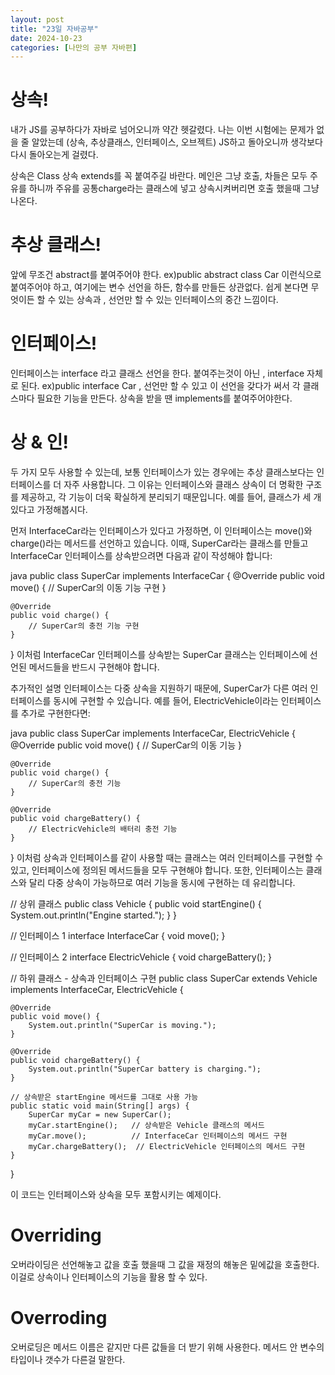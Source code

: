 ```yaml
---
layout: post
title: "23일 자바공부"
date: 2024-10-23
categories: [나만의 공부 자바편]
---
```


# 상속!

내가 JS를 공부하다가 자바로 넘어오니까 약간 헷갈렸다.
나는 이번 시험에는 문제가 없을 줄 알았는데 (상속, 추상클래스, 인터페이스, 오브젝트)
JS하고 돌아오니까 생각보다 다시 돌아오는게 걸렸다.

상속은 Class 상속 extends를 꼭 붙여주길 바란다.
메인은 그냥 호출, 차들은 모두 주유를 하니까 주유를 공통charge라는 클래스에 넣고 
상속시켜버리면 호출 했을때 그냥 나온다.

# 추상 클래스!
앞에 무조건 abstract를 붙여주어야 한다. ex)public abstract class Car
이런식으로 붙여주어야 하고, 여기에는 변수 선언을 하든, 함수를 만들든 상관없다.
쉽게 본다면 무엇이든 할 수 있는 상속과 , 선언만 할 수 있는 인터페이스의 중간 느낌이다.

# 인터페이스!
인터페이스는 interface 라고 클래스 선언을 한다. 붙여주는것이 아닌 , interface 자체로 된다.
ex)public interface Car , 선언만 할 수 있고 이 선언을 갖다가 써서 각 클래스마다 필요한
기능을 만든다. 상속을 받을 땐 implements를 붙여주어야한다. 

# 상 & 인!
두 가지 모두 사용할 수 있는데, 보통 인터페이스가 있는 경우에는 추상 클래스보다는 인터페이스를 더 자주 사용합니다. 그 이유는 인터페이스와 클래스 상속이 더 명확한 구조를 제공하고, 각 기능이 더욱 확실하게 분리되기 때문입니다. 예를 들어, 클래스가 세 개 있다고 가정해봅시다.

먼저 InterfaceCar라는 인터페이스가 있다고 가정하면, 이 인터페이스는 move()와 charge()라는 메서드를 선언하고 있습니다. 이때, SuperCar라는 클래스를 만들고 InterfaceCar 인터페이스를 상속받으려면 다음과 같이 작성해야 합니다:

java
public class SuperCar implements InterfaceCar {
    @Override
    public void move() {
        // SuperCar의 이동 기능 구현
    }

    @Override
    public void charge() {
        // SuperCar의 충전 기능 구현
    }
}
이처럼 InterfaceCar 인터페이스를 상속받는 SuperCar 클래스는 인터페이스에 선언된 메서드들을 반드시 구현해야 합니다.

추가적인 설명
인터페이스는 다중 상속을 지원하기 때문에, SuperCar가 다른 여러 인터페이스를 동시에 구현할 수 있습니다. 예를 들어, ElectricVehicle이라는 인터페이스를 추가로 구현한다면:

java
public class SuperCar implements InterfaceCar, ElectricVehicle {
    @Override
    public void move() {
        // SuperCar의 이동 기능
    }

    @Override
    public void charge() {
        // SuperCar의 충전 기능
    }

    @Override
    public void chargeBattery() {
        // ElectricVehicle의 배터리 충전 기능
    }
}
이처럼 상속과 인터페이스를 같이 사용할 때는 클래스는 여러 인터페이스를 구현할 수 있고, 인터페이스에 정의된 메서드들을 모두 구현해야 합니다. 또한, 인터페이스는 클래스와 달리 다중 상속이 가능하므로 여러 기능을 동시에 구현하는 데 유리합니다.

// 상위 클래스
public class Vehicle {
    public void startEngine() {
        System.out.println("Engine started.");
    }
}

// 인터페이스 1
interface InterfaceCar {
    void move();
}

// 인터페이스 2
interface ElectricVehicle {
    void chargeBattery();
}

// 하위 클래스 - 상속과 인터페이스 구현
public class SuperCar extends Vehicle implements InterfaceCar, ElectricVehicle {
    
    @Override
    public void move() {
        System.out.println("SuperCar is moving.");
    }

    @Override
    public void chargeBattery() {
        System.out.println("SuperCar battery is charging.");
    }

    // 상속받은 startEngine 메서드를 그대로 사용 가능
    public static void main(String[] args) {
        SuperCar myCar = new SuperCar();
        myCar.startEngine();   // 상속받은 Vehicle 클래스의 메서드
        myCar.move();          // InterfaceCar 인터페이스의 메서드 구현
        myCar.chargeBattery();  // ElectricVehicle 인터페이스의 메서드 구현
    }
}

이 코드는 인터페이스와 상속을 모두 포함시키는 예제이다.

# Overriding
오버라이딩은 선언해놓고 값을 호출 했을때 그 값을 재정의 해놓은 밑에값을 호출한다.
이걸로 상속이나 인터페이스의 기능을 활용 할 수 있다.

# Overroding
오버로딩은 메서드 이름은 같지만 다른 값들을 더 받기 위해 사용한다.
메서드 안 변수의 타입이나 갯수가 다른걸 말한다.

#